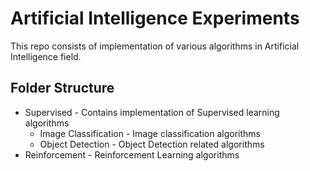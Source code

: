 # Artificial Intelligence Experiments

This repo consists of implementation of various algorithms in Artificial Intelligence field.
## Folder Structure
- Supervised                - Contains implementation of Supervised learning algorithms
    - Image Classification  - Image classification algorithms
    - Object Detection      - Object Detection related algorithms
- Reinforcement             - Reinforcement Learning algorithms
